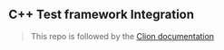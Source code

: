 ## C++ Test framework Integration

> This repo is followed by the [Clion documentation](https://www.jetbrains.com/help/clion/unit-testing-tutorial.html#test-configurations)

